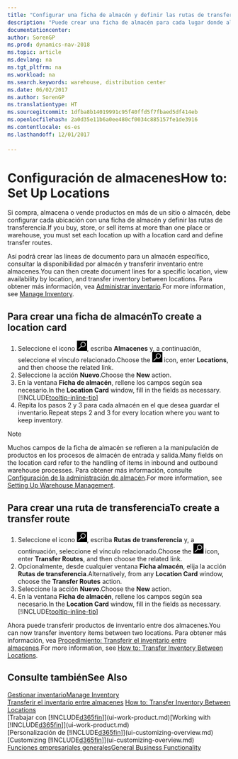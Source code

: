 ```yaml
---
title: "Configurar una ficha de almacén y definir las rutas de transferencia"
description: "Puede crear una ficha de almacén para cada lugar donde almacene productos de inventario, por ejemplo, un almacén o un centro de distribución, y configurar rutas para transferir los productos entre almacenes."
documentationcenter: 
author: SorenGP
ms.prod: dynamics-nav-2018
ms.topic: article
ms.devlang: na
ms.tgt_pltfrm: na
ms.workload: na
ms.search.keywords: warehouse, distribution center
ms.date: 06/02/2017
ms.author: SorenGP
ms.translationtype: HT
ms.sourcegitcommit: 1dfba8b14019991c95f40ffd5f7fbaed5df414eb
ms.openlocfilehash: 2a0d35e11b6a0ee480cf0034c885157fe1de3916
ms.contentlocale: es-es
ms.lasthandoff: 12/01/2017

---
```

# <a name="how-to-set-up-locations"></a><span data-ttu-id="bca1e-103">Configuración de almacenes</span><span class="sxs-lookup"><span data-stu-id="bca1e-103">How to: Set Up Locations</span></span>
<span data-ttu-id="bca1e-104">Si compra, almacena o vende productos en más de un sitio o almacén, debe configurar cada ubicación con una ficha de almacén y definir las rutas de transferencia.</span><span class="sxs-lookup"><span data-stu-id="bca1e-104">If you buy, store, or sell items at more than one place or warehouse, you must set each location up with a location card and define transfer routes.</span></span>

<span data-ttu-id="bca1e-105">Así podrá crear las líneas de documento para un almacén específico, consultar la disponibilidad por almacén y transferir inventario entre almacenes.</span><span class="sxs-lookup"><span data-stu-id="bca1e-105">You can then create document lines for a specific location, view availability by location, and transfer inventory between locations.</span></span> <span data-ttu-id="bca1e-106">Para obtener más información, vea [Administrar inventario](inventory-manage-inventory.md).</span><span class="sxs-lookup"><span data-stu-id="bca1e-106">For more information, see [Manage Inventory](inventory-manage-inventory.md).</span></span>

## <a name="to-create-a-location-card"></a><span data-ttu-id="bca1e-107">Para crear una ficha de almacén</span><span class="sxs-lookup"><span data-stu-id="bca1e-107">To create a location card</span></span>
1. <span data-ttu-id="bca1e-108">Seleccione el icono ![Buscar página o informe](media/ui-search/search_small.png "icono Buscar página o informe"), escriba **Almacenes** y, a continuación, seleccione el vínculo relacionado.</span><span class="sxs-lookup"><span data-stu-id="bca1e-108">Choose the ![Search for Page or Report](media/ui-search/search_small.png "Search for Page or Report icon") icon, enter **Locations**, and then choose the related link.</span></span>
2. <span data-ttu-id="bca1e-109">Seleccione la acción **Nuevo**.</span><span class="sxs-lookup"><span data-stu-id="bca1e-109">Choose the **New** action.</span></span>
3. <span data-ttu-id="bca1e-110">En la ventana **Ficha de almacén**, rellene los campos según sea necesario.</span><span class="sxs-lookup"><span data-stu-id="bca1e-110">In the **Location Card** window, fill in the fields as necessary.</span></span> [!INCLUDE[tooltip-inline-tip](includes/tooltip-inline-tip_md.md)]
4. <span data-ttu-id="bca1e-111">Repita los pasos 2 y 3 para cada almacén en el que desea guardar el inventario.</span><span class="sxs-lookup"><span data-stu-id="bca1e-111">Repeat steps 2 and 3 for every location where you want to keep inventory.</span></span>

> [!NOTE]  
> <span data-ttu-id="bca1e-112">Muchos campos de la ficha de almacén se refieren a la manipulación de productos en los procesos de almacén de entrada y salida.</span><span class="sxs-lookup"><span data-stu-id="bca1e-112">Many fields on the location card refer to the handling of items in inbound and outbound warehouse processes.</span></span> <span data-ttu-id="bca1e-113">Para obtener más información, consulte [Configuración de la administración de almacén](warehouse-setup-warehouse.md).</span><span class="sxs-lookup"><span data-stu-id="bca1e-113">For more information, see [Setting Up Warehouse Management](warehouse-setup-warehouse.md).</span></span>

## <a name="to-create-a-transfer-route"></a><span data-ttu-id="bca1e-114">Para crear una ruta de transferencia</span><span class="sxs-lookup"><span data-stu-id="bca1e-114">To create a transfer route</span></span>
1. <span data-ttu-id="bca1e-115">Seleccione el icono ![Buscar página o informe](media/ui-search/search_small.png "icono Buscar página o informe"), escriba **Rutas de transferencia** y, a continuación, seleccione el vínculo relacionado.</span><span class="sxs-lookup"><span data-stu-id="bca1e-115">Choose the ![Search for Page or Report](media/ui-search/search_small.png "Search for Page or Report icon") icon, enter **Transfer Routes**, and then choose the related link.</span></span>
2. <span data-ttu-id="bca1e-116">Opcionalmente, desde cualquier ventana **Ficha almacén**, elija la acción **Rutas de transferencia**.</span><span class="sxs-lookup"><span data-stu-id="bca1e-116">Alternatively, from any **Location Card** window, choose the **Transfer Routes** action.</span></span>
3. <span data-ttu-id="bca1e-117">Seleccione la acción **Nuevo**.</span><span class="sxs-lookup"><span data-stu-id="bca1e-117">Choose the **New** action.</span></span>
4. <span data-ttu-id="bca1e-118">En la ventana **Ficha de almacén**, rellene los campos según sea necesario.</span><span class="sxs-lookup"><span data-stu-id="bca1e-118">In the **Location Card** window, fill in the fields as necessary.</span></span> [!INCLUDE[tooltip-inline-tip](includes/tooltip-inline-tip_md.md)]

<span data-ttu-id="bca1e-119">Ahora puede transferir productos de inventario entre dos almacenes.</span><span class="sxs-lookup"><span data-stu-id="bca1e-119">You can now transfer inventory items between two locations.</span></span> <span data-ttu-id="bca1e-120">Para obtener más información, vea [Procedimiento: Transferir el inventario entre almacenes](inventory-how-transfer-between-locations.md).</span><span class="sxs-lookup"><span data-stu-id="bca1e-120">For more information, see [How to: Transfer Inventory Between Locations](inventory-how-transfer-between-locations.md).</span></span>    

## <a name="see-also"></a><span data-ttu-id="bca1e-121">Consulte también</span><span class="sxs-lookup"><span data-stu-id="bca1e-121">See Also</span></span>
[<span data-ttu-id="bca1e-122">Gestionar inventario</span><span class="sxs-lookup"><span data-stu-id="bca1e-122">Manage Inventory</span></span>](inventory-manage-inventory.md)  
<span data-ttu-id="bca1e-123">[Transferir el inventario entre almacenes](inventory-how-transfer-between-locations.md)  </span><span class="sxs-lookup"><span data-stu-id="bca1e-123">[How to: Transfer Inventory Between Locations](inventory-how-transfer-between-locations.md)  </span></span>  
<span data-ttu-id="bca1e-124">[Trabajar con [!INCLUDE[d365fin](includes/d365fin_md.md)]](ui-work-product.md)</span><span class="sxs-lookup"><span data-stu-id="bca1e-124">[Working with [!INCLUDE[d365fin](includes/d365fin_md.md)]](ui-work-product.md)</span></span>  
<span data-ttu-id="bca1e-125">[Personalización de [!INCLUDE[d365fin](includes/d365fin_md.md)]](ui-customizing-overview.md)</span><span class="sxs-lookup"><span data-stu-id="bca1e-125">[Customizing [!INCLUDE[d365fin](includes/d365fin_md.md)]](ui-customizing-overview.md)</span></span>  
[<span data-ttu-id="bca1e-126">Funciones empresariales generales</span><span class="sxs-lookup"><span data-stu-id="bca1e-126">General Business Functionality</span></span>](ui-across-business-areas.md)

